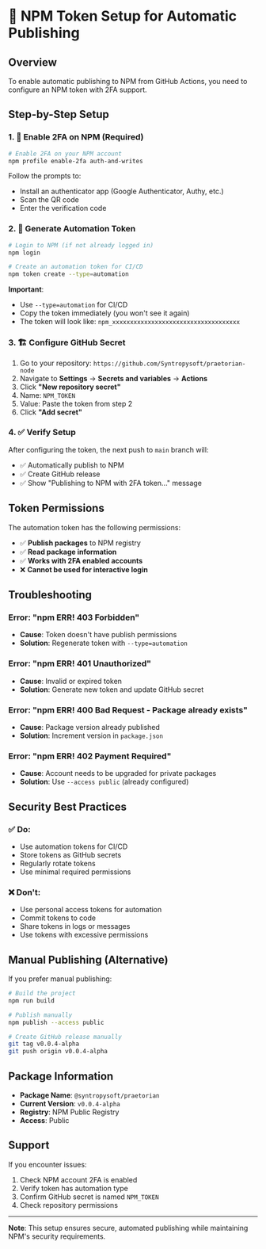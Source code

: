 # 🔑 NPM Token Setup for Automatic Publishing

## Overview

To enable automatic publishing to NPM from GitHub Actions, you need to configure an NPM token with 2FA support.

## Step-by-Step Setup

### 1. 🔐 Enable 2FA on NPM (Required)

```bash
# Enable 2FA on your NPM account
npm profile enable-2fa auth-and-writes
```

Follow the prompts to:
- Install an authenticator app (Google Authenticator, Authy, etc.)
- Scan the QR code
- Enter the verification code

### 2. 🔑 Generate Automation Token

```bash
# Login to NPM (if not already logged in)
npm login

# Create an automation token for CI/CD
npm token create --type=automation
```

**Important**: 
- Use `--type=automation` for CI/CD
- Copy the token immediately (you won't see it again)
- The token will look like: `npm_xxxxxxxxxxxxxxxxxxxxxxxxxxxxxxxxxxxx`

### 3. 🏗️ Configure GitHub Secret

1. Go to your repository: `https://github.com/Syntropysoft/praetorian-node`
2. Navigate to **Settings** → **Secrets and variables** → **Actions**
3. Click **"New repository secret"**
4. Name: `NPM_TOKEN`
5. Value: Paste the token from step 2
6. Click **"Add secret"**

### 4. ✅ Verify Setup

After configuring the token, the next push to `main` branch will:
- ✅ Automatically publish to NPM
- ✅ Create GitHub release
- ✅ Show "Publishing to NPM with 2FA token..." message

## Token Permissions

The automation token has the following permissions:
- ✅ **Publish packages** to NPM registry
- ✅ **Read package information**
- ✅ **Works with 2FA enabled accounts**
- ❌ **Cannot be used for interactive login**

## Troubleshooting

### Error: "npm ERR! 403 Forbidden"
- **Cause**: Token doesn't have publish permissions
- **Solution**: Regenerate token with `--type=automation`

### Error: "npm ERR! 401 Unauthorized"
- **Cause**: Invalid or expired token
- **Solution**: Generate new token and update GitHub secret

### Error: "npm ERR! 400 Bad Request - Package already exists"
- **Cause**: Package version already published
- **Solution**: Increment version in `package.json`

### Error: "npm ERR! 402 Payment Required"
- **Cause**: Account needs to be upgraded for private packages
- **Solution**: Use `--access public` (already configured)

## Security Best Practices

### ✅ Do:
- Use automation tokens for CI/CD
- Store tokens as GitHub secrets
- Regularly rotate tokens
- Use minimal required permissions

### ❌ Don't:
- Use personal access tokens for automation
- Commit tokens to code
- Share tokens in logs or messages
- Use tokens with excessive permissions

## Manual Publishing (Alternative)

If you prefer manual publishing:

```bash
# Build the project
npm run build

# Publish manually
npm publish --access public

# Create GitHub release manually
git tag v0.0.4-alpha
git push origin v0.0.4-alpha
```

## Package Information

- **Package Name**: `@syntropysoft/praetorian`
- **Current Version**: `v0.0.4-alpha`
- **Registry**: NPM Public Registry
- **Access**: Public

## Support

If you encounter issues:
1. Check NPM account 2FA is enabled
2. Verify token has automation type
3. Confirm GitHub secret is named `NPM_TOKEN`
4. Check repository permissions

---

**Note**: This setup ensures secure, automated publishing while maintaining NPM's security requirements.
